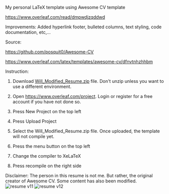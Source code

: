 My personal LaTeX template using Awesome CV template 

https://www.overleaf.com/read/dmpwdjzqddwd

Improvements: Added hyperlink footer, bulleted columns, text styling, code documentation, etc,...

Source:

https://github.com/posquit0/Awesome-CV

https://www.overleaf.com/latex/templates/awesome-cv/dfnvtnhzhhbm


Instruction:

1. Download [Will_Modified_Resume.zip](https://github.com/willb256/Will-Modified-Resume/blob/main/Will_Modified_Resume.zip) file. Don't unzip unless you want to use a different environment. 

2. Open https://www.overleaf.com/project. Login or register for a free account if you have not done so. 

3. Press New Project on the top left

4. Press Upload Project

5. Select the Will_Modified_Resume.zip file. Once uploaded, the template will not compile yet.

6. Press the menu button on the top left

7. Change the compiler to XeLaTeX

8. Press recompile on the right side


Disclaimer: The person in this resume is not me. But rather, the original creator of Awesome CV. Some content has also been modified.
![resume v11](https://user-images.githubusercontent.com/59489624/183143158-5b55b13b-9d4d-4eaf-8103-581957bd89eb.png)
![resume v12](https://user-images.githubusercontent.com/59489624/183143163-aaa80a1f-3c5c-4881-a43a-afe433a45335.png)
